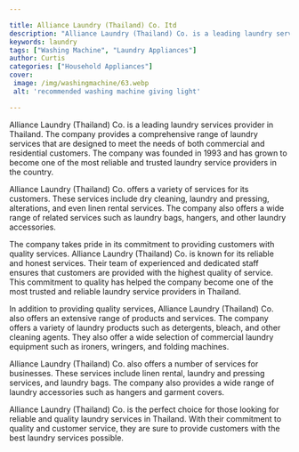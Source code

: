 ```yaml
---

title: Alliance Laundry (Thailand) Co. Itd
description: "Alliance Laundry (Thailand) Co. is a leading laundry services provider in Thailand. The company provides a comprehensive range of ...lets find out"
keywords: laundry
tags: ["Washing Machine", "Laundry Appliances"]
author: Curtis
categories: ["Household Appliances"]
cover: 
 image: /img/washingmachine/63.webp
 alt: 'recommended washing machine giving light'

---
```


Alliance Laundry (Thailand) Co. is a leading laundry services provider in Thailand. The company provides a comprehensive range of laundry services that are designed to meet the needs of both commercial and residential customers. The company was founded in 1993 and has grown to become one of the most reliable and trusted laundry service providers in the country.

Alliance Laundry (Thailand) Co. offers a variety of services for its customers. These services include dry cleaning, laundry and pressing, alterations, and even linen rental services. The company also offers a wide range of related services such as laundry bags, hangers, and other laundry accessories.

The company takes pride in its commitment to providing customers with quality services. Alliance Laundry (Thailand) Co. is known for its reliable and honest services. Their team of experienced and dedicated staff ensures that customers are provided with the highest quality of service. This commitment to quality has helped the company become one of the most trusted and reliable laundry service providers in Thailand.

In addition to providing quality services, Alliance Laundry (Thailand) Co. also offers an extensive range of products and services. The company offers a variety of laundry products such as detergents, bleach, and other cleaning agents. They also offer a wide selection of commercial laundry equipment such as ironers, wringers, and folding machines.

Alliance Laundry (Thailand) Co. also offers a number of services for businesses. These services include linen rental, laundry and pressing services, and laundry bags. The company also provides a wide range of laundry accessories such as hangers and garment covers.

Alliance Laundry (Thailand) Co. is the perfect choice for those looking for reliable and quality laundry services in Thailand. With their commitment to quality and customer service, they are sure to provide customers with the best laundry services possible.
